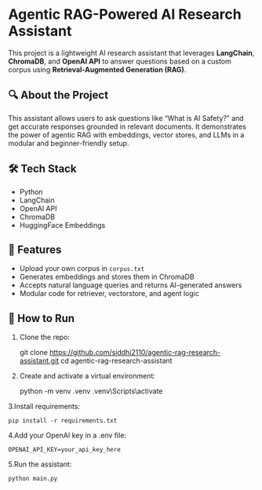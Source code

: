 # Agentic RAG-Powered AI Research Assistant

This project is a lightweight AI research assistant that leverages **LangChain**, **ChromaDB**, and **OpenAI API** to answer questions based on a custom corpus using **Retrieval-Augmented Generation (RAG)**.

## 🔍 About the Project

This assistant allows users to ask questions like “What is AI Safety?” and get accurate responses grounded in relevant documents. It demonstrates the power of agentic RAG with embeddings, vector stores, and LLMs in a modular and beginner-friendly setup.

## 🛠 Tech Stack
- Python
- LangChain
- OpenAI API
- ChromaDB
- HuggingFace Embeddings

## 📂 Features
- Upload your own corpus in `corpus.txt`
- Generates embeddings and stores them in ChromaDB
- Accepts natural language queries and returns AI-generated answers
- Modular code for retriever, vectorstore, and agent logic

## 🚀 How to Run
1. Clone the repo:
   
   git clone https://github.com/siddhi2110/agentic-rag-research-assistant.git
   cd agentic-rag-research-assistant
   
2. Create and activate a virtual environment:
   
    python -m venv .venv
    .venv\Scripts\activate

 3.Install requirements:

    pip install -r requirements.txt

 4.Add your OpenAI key in a .env file:

    OPENAI_API_KEY=your_api_key_here

 5.Run the assistant:

    python main.py

